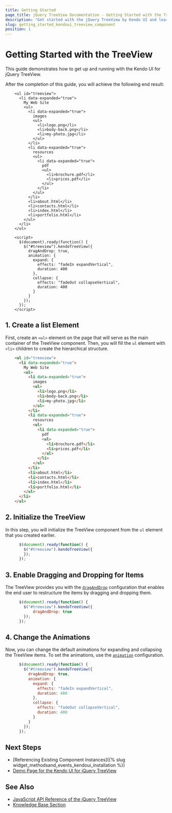 ```yaml
---
title: Getting Started
page_title: jQuery TreeView Documentation - Getting Started with the TreeView
description: "Get started with the jQuery TreeView by Kendo UI and learn how to create, initialize, and enable the component."
slug: getting_started_kendoui_treeview_component
position: 1
---
```


# Getting Started with the TreeView

This guide demonstrates how to get up and running with the Kendo UI for jQuery TreeView.

After the completion of this guide, you will achieve the following end result:

```dojo
    <ul id="treeview">
      <li data-expanded="true">
        My Web Site
        <ul>
          <li data-expanded="true">
            images
            <ul>
              <li>logo.png</li>
              <li>body-back.png</li>
              <li>my-photo.jpg</li>
            </ul>
          </li>
          <li data-expanded="true">
            resources
            <ul>
              <li data-expanded="true">
                pdf
                <ul>
                  <li>brochure.pdf</li>
                  <li>prices.pdf</li>
                </ul>
              </li>
            </ul>
          </li>
          <li>about.html</li>
          <li>contacts.html</li>
          <li>index.html</li>
          <li>portfolio.html</li>
        </ul>
      </li>
    </ul>

    <script>
      $(document).ready(function() {
        $("#treeview").kendoTreeView({
          dragAndDrop: true,
          animation: {
            expand: {
              effects: "fadeIn expandVertical",
              duration: 400
            },
            collapse: {
              effects: "fadeOut collapseVertical",
              duration: 400
            }
          }
        });
      });
    </script>
```

## 1. Create a list Element

First, create an `<ul>` element on the page that will serve as the main container of the TreeView component. Then, you will fill the `ul` element with `<li>` children to create the hierarchical structure.

```html
    <ul id="treeview">
      <li data-expanded="true">
        My Web Site
        <ul>
          <li data-expanded="true">
            images
            <ul>
              <li>logo.png</li>
              <li>body-back.png</li>
              <li>my-photo.jpg</li>
            </ul>
          </li>
          <li data-expanded="true">
            resources
            <ul>
              <li data-expanded="true">
                pdf
                <ul>
                  <li>brochure.pdf</li>
                  <li>prices.pdf</li>
                </ul>
              </li>
            </ul>
          </li>
          <li>about.html</li>
          <li>contacts.html</li>
          <li>index.html</li>
          <li>portfolio.html</li>
        </ul>
      </li>
    </ul>
```

## 2. Initialize the TreeView

In this step, you will initialize the TreeView component from the `ul` element that you created earlier.

```javascript
      $(document).ready(function() {
        $("#treeview").kendoTreeView({
        });
      });
```

## 3. Enable Dragging and Dropping for Items

The TreeView provides you with the [`dragAndDrop`](/api/javascript/ui/treeview/configuration/draganddrop) configuration that enables the end user to restructure the items by dragging and dropping them.

```javascript
      $(document).ready(function() {
        $("#treeview").kendoTreeView({
            dragAndDrop: true
        });
      });
```

## 4. Change the Animations

Now, you can change the default animations for expanding and collapsing the TreeView items. To set the animations, use the [`animation`](/api/javascript/ui/treeview/configuration/animation) configuration.

```javascript
      $(document).ready(function() {
        $("#treeview").kendoTreeView({
          dragAndDrop: true,
          animation: {
            expand: {
              effects: "fadeIn expandVertical",
              duration: 400
            },
            collapse: {
              effects: "fadeOut collapseVertical",
              duration: 400
            }
          }
        });
      });
```

## Next Steps

* [Referencing Existing Component Instances]({% slug widget_methodsand_events_kendoui_installation %})
* [Demo Page for the Kendo UI for jQuery TreeView](https://demos.telerik.com/kendo-ui/treeview/index)

## See Also

* [JavaScript API Reference of the jQuery TreeView](/api/javascript/ui/treeview)
* [Knowledge Base Section](/knowledge-base)



